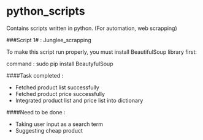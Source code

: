 # python_scripts
Contains scripts written in python. (For automation, web scrapping)


###Script 1# : Junglee_scrapping

To make this script run properly, you must install BeautifulSoup library first:

command : sudo pip install BeautyfulSoup

####Task completed : 
  - Fetched product list successfully
  - Fetched product price successfully
  - Integrated product list and price list into dictionary

####Need to be done :
  - Taking user input as a search term
  - Suggesting cheap product
